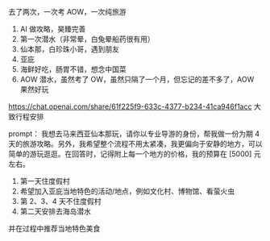    去了两次，一次考 AOW，一次纯旅游

1. AI 做攻略，昊臻完善
2. 第一次潜水（非常晕，白兔晕船药很有用）
3. 仙本那，白珍珠小哥，遇到朋友
4. 亚庇
5. 海鲜好吃，肠胃不错，想念中国菜
6. AOW 潜水，虽然考了 OW，虽然只隔了一个月，但忘记的差不多了，AOW 果然好玩

https://chat.openai.com/share/61f225f9-633c-4377-b234-41ca946f1acc
大致行程安排

prompt：
我想去马来西亚仙本那玩，请你以专业导游的身份，帮我做一份为期 4 天的旅游攻略。另外，我希望整个流程不用太紧凑，我更偏向于安静的地方，可以简单的游玩逛逛。在回答时，记得附上每一个地方的价格，我的预算在 [5000] 元左右。

1. 第一天住度假村
2. 希望加入亚庇当地特色的活动/地点，例如文化村、博物馆、看萤火虫
3. 第 2、3、4 天不住度假村
4. 第二天安排去海岛潜水

并在过程中推荐当地特色美食